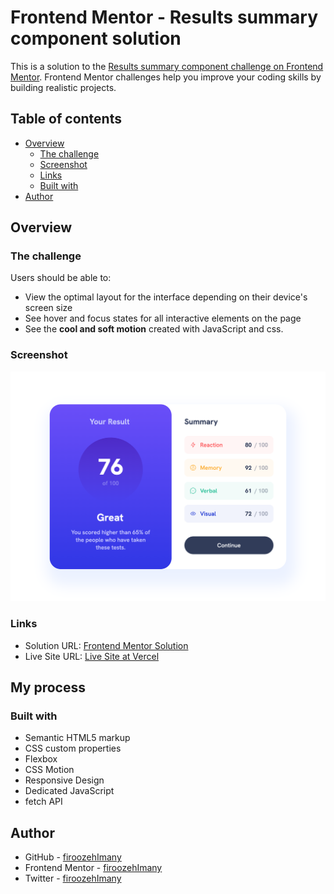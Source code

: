 # Frontend Mentor - Results summary component solution

This is a solution to the [Results summary component challenge on Frontend Mentor](https://www.frontendmentor.io/challenges/results-summary-component-CE_K6s0maV). Frontend Mentor challenges help you improve your coding skills by building realistic projects. 

## Table of contents

- [Overview](#overview)
  - [The challenge](#the-challenge)
  - [Screenshot](#screenshot)
  - [Links](#links)
  - [Built with](#built-with)
- [Author](#author)

## Overview

### The challenge

Users should be able to:

- View the optimal layout for the interface depending on their device's screen size
- See hover and focus states for all interactive elements on the page
- See the **cool and soft motion** created with JavaScript and css.

### Screenshot

![](./assets/design/screenShot.png)


### Links

- Solution URL: [Frontend Mentor Solution](https://www.frontendmentor.io/solutions/results-summary-component-custom-design-html-css-js-pMDpWCSrbn)
- Live Site URL: [Live Site at Vercel](https://results-summary-component-firoozehimany.vercel.app/)

## My process

### Built with

- Semantic HTML5 markup
- CSS custom properties
- Flexbox
- CSS Motion
- Responsive Design
- Dedicated JavaScript
- fetch API

## Author

- GitHub - [firoozehImany](https://github.com/firoozehImany)
- Frontend Mentor - [firoozehImany](https://www.frontendmentor.io/profile/firoozehImany)
- Twitter - [firoozehImany](https://www.twitter.com/firoozehImany)

